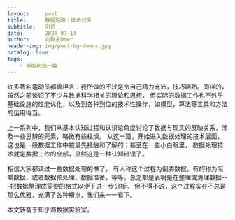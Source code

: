 ```yaml
---
layout:     post
title:      数据陷阱：技术过失
subtitle:   引言
date:       2020-07-14
author:     刘政永Dmer
header-img: img/post-bg-dmers.jpg
catalog: true
tags:
    - 听取树蛙一篇
---
```


许多著名运动员都曾坦言：我所做的不过是令自己精力充沛，技巧娴熟。同样的，虽然之前谈论了不少与数据科学相关的理论和思想， 但实际的数据工作也不外乎基础设施的性能优化，以及到各种到位的技术性操作，如模型，算法等工具和方法的运用得当。

上一系列中，我们从基本认知过程和认识论角度讨论了数据与现实的反映关系，涉及一些思辨的元素，略微有些枯燥。 从这一篇，开始进入数据处理的技术层面，这也是一般数据工作中被最先接触和了解的；甚至在一些小白眼里， 数据处理技术就是数据工作的全部，显然这是一种认知错误了。

相信大家都读过一些数据处理的书了， 有人称这个过程为倒腾数据，有的称为咀嚼数据，或者数据预处理，数据准备，等等，总之都是表明是在整理或清理数据---把数据整理成需要的格式以便于进一步分析。 但不得不说，这个过程实在不总是那么优雅，充满了各种槽点，我们来一一看下。

本文转载于知乎海数据实验室。